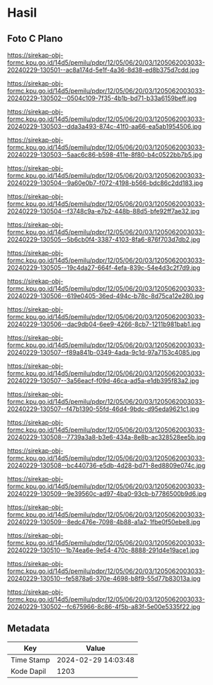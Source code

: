 # Hasil

## Foto C Plano

https://sirekap-obj-formc.kpu.go.id/14d5/pemilu/pdpr/12/05/06/20/03/1205062003033-20240229-130501--ac8a174d-5e1f-4a36-8d38-ed8b375d7cdd.jpg

https://sirekap-obj-formc.kpu.go.id/14d5/pemilu/pdpr/12/05/06/20/03/1205062003033-20240229-130502--0504c109-7f35-4b1b-bd71-b33a6159beff.jpg

https://sirekap-obj-formc.kpu.go.id/14d5/pemilu/pdpr/12/05/06/20/03/1205062003033-20240229-130503--dda3a493-874c-41f0-aa66-ea5ab1954506.jpg

https://sirekap-obj-formc.kpu.go.id/14d5/pemilu/pdpr/12/05/06/20/03/1205062003033-20240229-130503--5aac6c86-b598-411e-8f80-b4c0522bb7b5.jpg

https://sirekap-obj-formc.kpu.go.id/14d5/pemilu/pdpr/12/05/06/20/03/1205062003033-20240229-130504--9a60e0b7-f072-4198-b566-bdc86c2dd183.jpg

https://sirekap-obj-formc.kpu.go.id/14d5/pemilu/pdpr/12/05/06/20/03/1205062003033-20240229-130504--f3748c9a-e7b2-448b-88d5-bfe92ff7ae32.jpg

https://sirekap-obj-formc.kpu.go.id/14d5/pemilu/pdpr/12/05/06/20/03/1205062003033-20240229-130505--5b6cb0f4-3387-4103-8fa6-876f703d7db2.jpg

https://sirekap-obj-formc.kpu.go.id/14d5/pemilu/pdpr/12/05/06/20/03/1205062003033-20240229-130505--19c4da27-664f-4efa-839c-54e4d3c2f7d9.jpg

https://sirekap-obj-formc.kpu.go.id/14d5/pemilu/pdpr/12/05/06/20/03/1205062003033-20240229-130506--619e0405-36ed-494c-b78c-8d75ca12e280.jpg

https://sirekap-obj-formc.kpu.go.id/14d5/pemilu/pdpr/12/05/06/20/03/1205062003033-20240229-130506--dac9db04-6ee9-4266-8cb7-1211b981bab1.jpg

https://sirekap-obj-formc.kpu.go.id/14d5/pemilu/pdpr/12/05/06/20/03/1205062003033-20240229-130507--f89a841b-0349-4ada-9c1d-97a7153c4085.jpg

https://sirekap-obj-formc.kpu.go.id/14d5/pemilu/pdpr/12/05/06/20/03/1205062003033-20240229-130507--3a56eacf-f09d-46ca-ad5a-e1db395f83a2.jpg

https://sirekap-obj-formc.kpu.go.id/14d5/pemilu/pdpr/12/05/06/20/03/1205062003033-20240229-130507--f47b1390-55fd-46d4-9bdc-d95eda9621c1.jpg

https://sirekap-obj-formc.kpu.go.id/14d5/pemilu/pdpr/12/05/06/20/03/1205062003033-20240229-130508--7739a3a8-b3e6-434a-8e8b-ac328528ee5b.jpg

https://sirekap-obj-formc.kpu.go.id/14d5/pemilu/pdpr/12/05/06/20/03/1205062003033-20240229-130508--bc440736-e5db-4d28-bd71-8ed8809e074c.jpg

https://sirekap-obj-formc.kpu.go.id/14d5/pemilu/pdpr/12/05/06/20/03/1205062003033-20240229-130509--9e39560c-ad97-4ba0-93cb-b7786500b9d6.jpg

https://sirekap-obj-formc.kpu.go.id/14d5/pemilu/pdpr/12/05/06/20/03/1205062003033-20240229-130509--8edc476e-7098-4b88-a1a2-1fbe0f50ebe8.jpg

https://sirekap-obj-formc.kpu.go.id/14d5/pemilu/pdpr/12/05/06/20/03/1205062003033-20240229-130510--1b74ea6e-9e54-470c-8888-291d4e19ace1.jpg

https://sirekap-obj-formc.kpu.go.id/14d5/pemilu/pdpr/12/05/06/20/03/1205062003033-20240229-130510--fe5878a6-370e-4698-b8f9-55d77b83013a.jpg

https://sirekap-obj-formc.kpu.go.id/14d5/pemilu/pdpr/12/05/06/20/03/1205062003033-20240229-130502--fc675966-8c86-4f5b-a83f-5e00e5335f22.jpg


## Metadata

| Key        | Value               |
| ---------- | ------------------- |
| Time Stamp | 2024-02-29 14:03:48 |
| Kode Dapil | 1203                |



